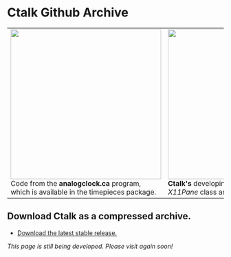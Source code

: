 # Ctalk Github Archive

<table>
<tr>
<td>
<img height="350px" src="https://a.fsdn.com/con/app/proj/ctalk/screenshots/analogclock_sample_2.jpg"/>
Code from the <b>analogclock.ca</b> program, which is available in the timepieces package.
</td>
<td>
<img height="350px" src="https://sourceforge.net/p/ctalk/screenshot/filedialog_screenshot_800x600.jpg"/></tc>
<b>Ctalk's</b> developing widget set for X, using the <em>X11Pane</em> class and its subclasses.
</td>
</table>


## Download Ctalk as a compressed archive.
- [Download the latest stable release.](https://github.com/ctalk/ctalk/archive/release.zip)

*This page is still being developed. Please visit again soon!*
